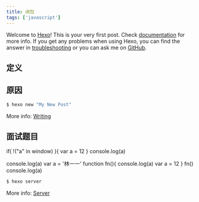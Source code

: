 ```yaml
---
title: 闭包
tags: ['javascript']
---
```

Welcome to [Hexo](https://hexo.io/)! This is your very first post. Check [documentation](https://hexo.io/docs/) for more info. If you get any problems when using Hexo, you can find the answer in [troubleshooting](https://hexo.io/docs/troubleshooting.html) or you can ask me on [GitHub](https://github.com/hexojs/hexo/issues).

## 定义


## 原因

``` bash
$ hexo new "My New Post"
```

More info: [Writing](https://hexo.io/docs/writing.html)

## 面试题目

if( !("a" in window) ){
    var a = 12
}
console.log(a)



console.log(a)
var a = '林一一'
function fn(){
    console.log(a)
    var a = 12
}
fn()
console.log(a)

``` bash
$ hexo server
```

More info: [Server](https://hexo.io/docs/server.html)
